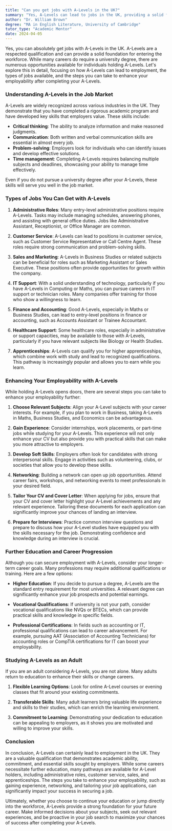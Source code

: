 ```yaml
---
title: "Can you get jobs with A-Levels in the UK?"
summary: "Yes, A-Levels can lead to jobs in the UK, providing a solid foundation for employment and enhancing your career opportunities."
author: "Dr. William Brown"
degree: "MA in English Literature, University of Cambridge"
tutor_type: "Academic Mentor"
date: 2024-04-05
---
```


Yes, you can absolutely get jobs with A-Levels in the UK. A-Levels are a respected qualification and can provide a solid foundation for entering the workforce. While many careers do require a university degree, there are numerous opportunities available for individuals holding A-Levels. Let's explore this in detail, focusing on how A-Levels can lead to employment, the types of jobs available, and the steps you can take to enhance your employability after completing your A-Levels.

### Understanding A-Levels in the Job Market

A-Levels are widely recognized across various industries in the UK. They demonstrate that you have completed a rigorous academic program and have developed key skills that employers value. These skills include:

- **Critical thinking**: The ability to analyze information and make reasoned judgments.
- **Communication**: Both written and verbal communication skills are essential in almost every job.
- **Problem-solving**: Employers look for individuals who can identify issues and develop effective solutions.
- **Time management**: Completing A-Levels requires balancing multiple subjects and deadlines, showcasing your ability to manage time effectively.

Even if you do not pursue a university degree after your A-Levels, these skills will serve you well in the job market.

### Types of Jobs You Can Get with A-Levels

1. **Administrative Roles**: Many entry-level administrative positions require A-Levels. Tasks may include managing schedules, answering phones, and assisting with general office duties. Jobs like Administrative Assistant, Receptionist, or Office Manager are common.

2. **Customer Service**: A-Levels can lead to positions in customer service, such as Customer Service Representative or Call Centre Agent. These roles require strong communication and problem-solving skills.

3. **Sales and Marketing**: A-Levels in Business Studies or related subjects can be beneficial for roles such as Marketing Assistant or Sales Executive. These positions often provide opportunities for growth within the company.

4. **IT Support**: With a solid understanding of technology, particularly if you have A-Levels in Computing or Maths, you can pursue careers in IT support or technician roles. Many companies offer training for those who show a willingness to learn.

5. **Finance and Accounting**: Good A-Levels, especially in Maths or Business Studies, can lead to entry-level positions in finance or accounting, such as Accounts Assistant or Trainee Accountant.

6. **Healthcare Support**: Some healthcare roles, especially in administrative or support capacities, may be available to those with A-Levels, particularly if you have relevant subjects like Biology or Health Studies.

7. **Apprenticeships**: A-Levels can qualify you for higher apprenticeships, which combine work with study and lead to recognized qualifications. This pathway is increasingly popular and allows you to earn while you learn.

### Enhancing Your Employability with A-Levels

While holding A-Levels opens doors, there are several steps you can take to enhance your employability further:

1. **Choose Relevant Subjects**: Align your A-Level subjects with your career interests. For example, if you plan to work in Business, taking A-Levels in Maths, Business Studies, and Economics can be advantageous.

2. **Gain Experience**: Consider internships, work placements, or part-time jobs while studying for your A-Levels. This experience will not only enhance your CV but also provide you with practical skills that can make you more attractive to employers.

3. **Develop Soft Skills**: Employers often look for candidates with strong interpersonal skills. Engage in activities such as volunteering, clubs, or societies that allow you to develop these skills.

4. **Networking**: Building a network can open up job opportunities. Attend career fairs, workshops, and networking events to meet professionals in your desired field.

5. **Tailor Your CV and Cover Letter**: When applying for jobs, ensure that your CV and cover letter highlight your A-Level achievements and any relevant experience. Tailoring these documents for each application can significantly improve your chances of landing an interview.

6. **Prepare for Interviews**: Practice common interview questions and prepare to discuss how your A-Level studies have equipped you with the skills necessary for the job. Demonstrating confidence and knowledge during an interview is crucial.

### Further Education and Career Progression

Although you can secure employment with A-Levels, consider your longer-term career goals. Many professions may require additional qualifications or training. Here are a few options:

- **Higher Education**: If you decide to pursue a degree, A-Levels are the standard entry requirement for most universities. A relevant degree can significantly enhance your job prospects and potential earnings.

- **Vocational Qualifications**: If university is not your path, consider vocational qualifications like NVQs or BTECs, which can provide practical skills and knowledge in specific fields.

- **Professional Certifications**: In fields such as accounting or IT, professional qualifications can lead to career advancement. For example, pursuing AAT (Association of Accounting Technicians) for accounting roles or CompTIA certifications for IT can boost your employability.

### Studying A-Levels as an Adult

If you are an adult considering A-Levels, you are not alone. Many adults return to education to enhance their skills or change careers. 

1. **Flexible Learning Options**: Look for online A-Level courses or evening classes that fit around your existing commitments.

2. **Transferable Skills**: Many adult learners bring valuable life experience and skills to their studies, which can enrich the learning environment.

3. **Commitment to Learning**: Demonstrating your dedication to education can be appealing to employers, as it shows you are motivated and willing to improve your skills.

### Conclusion

In conclusion, A-Levels can certainly lead to employment in the UK. They are a valuable qualification that demonstrates academic ability, commitment, and essential skills sought by employers. While some careers necessitate further education, many pathways are available for A-Level holders, including administrative roles, customer service, sales, and apprenticeships. The steps you take to enhance your employability, such as gaining experience, networking, and tailoring your job applications, can significantly impact your success in securing a job.

Ultimately, whether you choose to continue your education or jump directly into the workforce, A-Levels provide a strong foundation for your future career. Make informed decisions about your subjects, seek out relevant experiences, and be proactive in your job search to maximize your chances of success after completing your A-Levels.
    